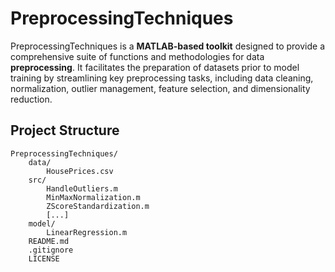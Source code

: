 # PreprocessingTechniques

PreprocessingTechniques is a **MATLAB-based toolkit** designed to provide a comprehensive suite of functions and methodologies for data **preprocessing**. It facilitates the preparation of datasets prior to model training by streamlining key preprocessing tasks, including data cleaning, normalization, outlier management, feature selection, and dimensionality reduction.

## Project Structure

```
PreprocessingTechniques/
    data/
        HousePrices.csv
    src/
        HandleOutliers.m
        MinMaxNormalization.m
        ZScoreStandardization.m
        [...]
    model/
        LinearRegression.m
    README.md
    .gitignore
    LICENSE
```
